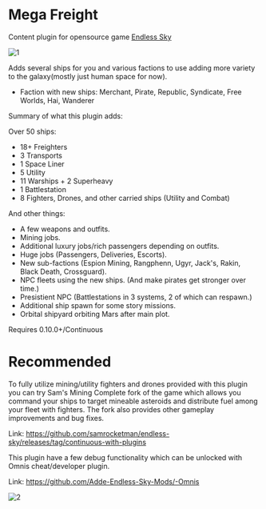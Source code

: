 # Mega Freight
 Content plugin for opensource game [Endless Sky](https://github.com/endless-sky/endless-sky)

![1](https://user-images.githubusercontent.com/19187937/176770486-96d0ba66-0464-4557-ab3b-ef5c43d44505.PNG)

Adds several ships for you and various factions to use adding more variety to the galaxy(mostly just human space for now).
* Faction with new ships: Merchant, Pirate, Republic, Syndicate, Free Worlds, Hai, Wanderer

Summary of what this plugin adds:

Over 50 ships:
* 18+ Freighters
* 3 Transports
* 1 Space Liner
* 5 Utility
* 11 Warships + 2 Superheavy
* 1 Battlestation
* 8 Fighters, Drones, and other carried ships (Utility and Combat)

And other things:
* A few weapons and outfits. 
* Mining jobs.
* Additional luxury jobs/rich passengers depending on outfits.
* Huge jobs (Passengers, Deliveries, Escorts).
* New sub-factions (Espion Mining, Rangphenn, Ugyr, Jack's, Rakin, Black Death, Crossguard).
* NPC fleets using the new ships. (And make pirates get stronger over time.)
* Presistient NPC (Battlestations in 3 systems, 2 of which can respawn.)
* Additional ship spawn for some story missions.
* Orbital shipyard orbiting Mars after main plot.

Requires 0.10.0+/Continuous

# Recommended 

To fully utilize mining/utility fighters and drones provided with this plugin you can try Sam's Mining Complete fork of the game which allows you command your ships to target mineable asteroids and distribute fuel among your fleet with fighters. The fork also provides other gameplay improvements and bug fixes.

Link: https://github.com/samrocketman/endless-sky/releases/tag/continuous-with-plugins

This plugin have a few debug functionality which can be unlocked with Omnis cheat/developer plugin.

Link: https://github.com/Adde-Endless-Sky-Mods/-Omnis

![2](https://user-images.githubusercontent.com/19187937/176770705-7a44249e-8a44-42a1-8692-e3da8afa46e7.PNG)
